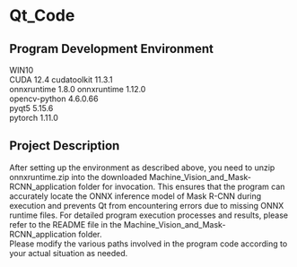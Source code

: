 # Qt_Code

## Program Development Environment
WIN10<br>
CUDA 12.4  cudatoolkit 11.3.1<br>
onnxruntime 1.8.0  onnxruntime 1.12.0<br>
opencv-python 4.6.0.66<br>
pyqt5 5.15.6<br>
pytorch 1.11.0

## Project Description
After setting up the environment as described above, you need to unzip onnxruntime.zip into the downloaded Machine_Vision_and_Mask-RCNN_application folder for invocation. This ensures that the program can accurately locate the ONNX inference model of Mask R-CNN during execution and prevents Qt from encountering errors due to missing ONNX runtime files. For detailed program execution processes and results, please refer to the README file in the Machine_Vision_and_Mask-RCNN_application folder.<br>
Please modify the various paths involved in the program code according to your actual situation as needed.
